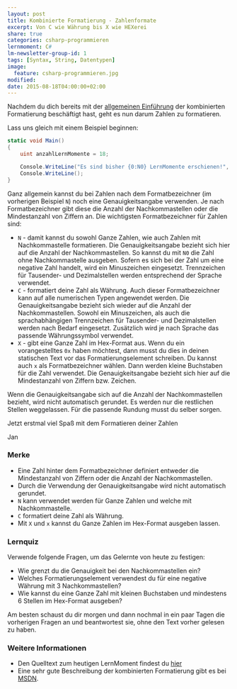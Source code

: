 ```yaml
---
layout: post
title: Kombinierte Formatierung - Zahlenformate
excerpt: Von C wie Währung bis X wie HEXerei 
share: true
categories: csharp-programmieren
lernmoment: C#
lm-newsletter-group-id: 1
tags: [Syntax, String, Datentypen]
image:
  feature: csharp-programmieren.jpg
modified:
date: 2015-08-18T04:00:00+02:00
---
```


Nachdem du dich bereits mit der [allgemeinen Einführung](/csharp-programmieren/kombinierte-formatierung-fuer-konsole-datei/) der kombinierten Formatierung beschäftigt hast, geht es nun darum Zahlen zu formatieren.

Lass uns gleich mit einem Beispiel beginnen:

```cs
static void Main()
{
	uint anzahlLernMomente = 18;

	Console.WriteLine("Es sind bisher {0:N0} LernMomente erschienen!", anzahlLernMomente);
	Console.WriteLine();
}
```

Ganz allgemein kannst du bei Zahlen nach dem Formatbezeichner (im vorherigen Beispiel `N`) noch eine Genauigkeitsangabe verwenden. Je nach Formatbezeichner gibt diese die Anzahl der Nachkommastellen oder die Mindestanzahl von Ziffern an. Die wichtigsten Formatbezeichner für Zahlen sind:

-	`N` - damit kannst du sowohl Ganze Zahlen, wie auch Zahlen mit Nachkommastelle formatieren. Die Genauigkeitsangabe bezieht sich hier auf die Anzahl der Nachkommastellen. So kannst du mit `N0` die Zahl ohne Nachkommastelle ausgeben. Sofern es sich bei der Zahl um eine negative Zahl handelt, wird ein Minuszeichen eingesetzt. Trennzeichen für Tausender- und Dezimalstellen werden entsprechend der Sprache verwendet.
-	`C` - formatiert deine Zahl als Währung. Auch dieser Formatbezeichner kann auf alle numerischen Typen angewendet werden. Die Genauigkeitsangabe bezieht sich wieder auf die Anzahl der Nachkommastellen. Sowohl ein Minuszeichen, als auch die sprachabhängigen Trennzeichen für Tausender- und Dezimalstellen werden nach Bedarf eingesetzt. Zusätzlich wird je nach Sprache das passende Währungssymbol verwendet.
-	`X` - gibt eine Ganze Zahl im Hex-Format aus. Wenn du ein vorangestelltes `0x` haben möchtest, dann musst du dies in deinen statischen Text vor das Formatierungselement schreiben. Du kannst auch `x` als Formatbezeichner wählen. Dann werden kleine Buchstaben für die Zahl verwendet. Die Genauigkeitsangabe bezieht sich hier auf die Mindestanzahl von Ziffern bzw. Zeichen.

Wenn die Genauigkeitsangabe sich auf die Anzahl der Nachkommastellen bezieht, wird nicht automatisch gerundet. Es werden nur die restlichen Stellen weggelassen. Für die passende Rundung musst du selber sorgen.

Jetzt erstmal viel Spaß mit dem Formatieren deiner Zahlen

Jan


### Merke

-	Eine Zahl hinter dem Formatbezeichner definiert entweder die Mindestanzahl von Ziffern oder die Anzahl der Nachkommastellen.
-	Durch die Verwendung der Genauigkeitsangabe wird nicht automatisch gerundet.
-	`N` kann verwendet werden für Ganze Zahlen und welche mit Nachkommastelle.
-	`C` formatiert deine Zahl als Währung.
-	Mit `X` und `x` kannst du Ganze Zahlen im Hex-Format ausgeben lassen.

### Lernquiz 

Verwende folgende Fragen, um das Gelernte von heute zu festigen:

-	Wie grenzt du die Genauigkeit bei den Nachkommastellen ein?
-	Welches Formatierungselement verwendest du für eine negative Währung mit 3 Nachkommastellen?
-	Wie kannst du eine Ganze Zahl mit kleinen Buchstaben und mindestens 6 Stellen im Hex-Format ausgeben?

Am besten schaust du dir morgen und dann nochmal in ein paar Tagen die vorherigen Fragen an und beantwortest sie, ohne den Text vorher gelesen zu haben.

### Weitere Informationen

-	Den Quelltext zum heutigen LernMoment findest du [hier](https://github.com/LernMoment/csharp/tree/master/KombinierteFormatierung)
-	Eine sehr gute Beschreibung der kombinierten Formatierung gibt es bei [MSDN](https://msdn.microsoft.com/de-de/library/txafckwd(v=vs.110).aspx).
